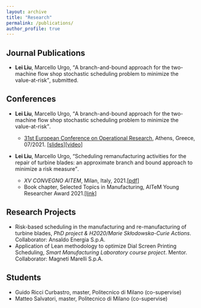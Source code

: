 ```yaml
---
layout: archive
title: "Research"
permalink: /publications/
author_profile: true
---
```


## Journal Publications
* **Lei Liu**, Marcello Urgo, <q>A branch-and-bound approach for the two-machine flow shop stochastic scheduling problem to minimize the value-at-risk</q>, submitted.

## Conferences

* **Lei Liu**, Marcello Urgo, <q>A branch-and-bound approach for the two-machine flow shop stochastic scheduling problem to minimize the value-at-risk</q>.
  - [31st European Conference on Operational Research](https://euro2021athens.com/), Athens, Greece, 07/2021. [\[slides\]](/lei_liu.github.io/files/EURO2021Lei.pdf)[\[video\]](https://www.youtube.com/watch?v=JlzkkG4Bkoo)

* **Lei Liu**, Marcello Urgo, <q>Scheduling remanufacturing activities for the repair of turbine blades: an approximate branch and bound approach to minimize a risk measure</q>.
  - _XV CONVEGNO AITEM_, Milan, Italy, 2021.[\[pdf\]](/lei_liu.github.io/files/XV_AITEM_LeiLIU.pdf)  
  - Book chapter, Selected Topics in Manufacturing, AITeM Young Researcher Award 2021.[[link]](https://doi.org/10.1007/978-3-030-82627-7_3)

## Research Projects

* Risk-based scheduling in the manufacturing and re-manufacturing of turbine blades, _PhD project & H2020/Marie Skłodowska-Curie Actions_. Collaborator: Ansaldo Energia S.p.A.
* Application of Lean methodology to optimize Dial Screen Printing Scheduling, _Smart Manufacturing Laboratory course project_. Mentor. Collaborator: Magneti Marelli S.p.A.


## Students
* Guido Ricci Curbastro, master, Politecnico di Milano (co-supervise)
* Matteo Salvatori, master, Politecnico di Milano (co-supervise)
